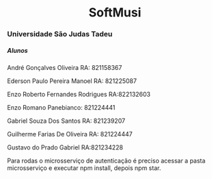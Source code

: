 <h1 align="center"> SoftMusi </h1>

<h3>Universidade São Judas Tadeu</h3>

<h5>Alunos</h5>

<p>André Gonçalves Oliveira RA: 821158367</p>
<p>Ederson Paulo Pereira Manoel RA: 821225087</p>
<p>Enzo Roberto Fernandes Rodrigues RA:822132603</p>
<p>Enzo Romano Panebianco: 821224441</p>
<p>Gabriel Souza Dos Santos RA: 821239207</p>
<p>Guilherme Farias De Oliveira RA: 821224447</p>
<p>Gustavo do Prado Gabriel RA:821234228</p>

<p>Para rodas o microsserviço de autenticação é preciso acessar a pasta microsserviço e executar npm install, depois npm star.<p>
